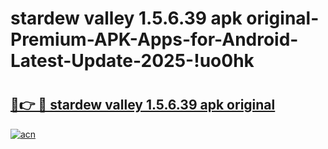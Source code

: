# stardew valley 1.5.6.39 apk original-Premium-APK-Apps-for-Android-Latest-Update-2025-!uo0hk

# <h2><a href="https://googleone.com">🔗👉 🔴 stardew valley 1.5.6.39 apk original</a></h2>

[![acn](https://github.com/user-attachments/assets/0f9c940e-d8b0-45ae-aac7-cd30a18b3e1c)](https://googleone.com)

